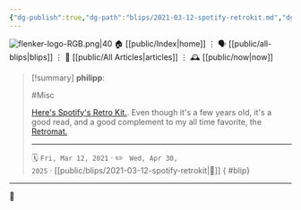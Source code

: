 ```yaml
---
{"dg-publish":true,"dg-path":"blips/2021-03-12-spotify-retrokit.md","dg-permalink":"2021/03/12/spotify-retrokit/","permalink":"/2021/03/12/spotify-retrokit/","title":"philipp @ 2021-03-12"}
---
```



<div class="transclusion internal-embed is-loaded"><div class="markdown-embed">




![flenker-logo-RGB.png|40](/img/user/attachments/flenker-logo-RGB.png)
🏠 [[public/Index\|home]]  ⋮ 🗣️ [[public/all-blips\|blips]] ⋮  📝 [[public/All Articles\|articles]]  ⋮ 🕰️ [[public/now\|now]]


</div></div>


> [!summary] **philipp**:
>
> #Misc
>
> [Here's Spotify's Retro Kit.](https://engineering.atspotify.com/2017/12/15/spotify-retro-kit/). Even though it's a few years old, it's a good read, and a good complement to my all time favorite, the [Retromat.](https://retromat.org/)
> - - -
>
> 🗓️ <code>Fri, Mar 12, 2021</code>  · ✏️ <code> Wed, Apr 30, 2025</code>  · [[public/blips/2021-03-12-spotify-retrokit\|🔗]]
{ #blip}


- - -

 👾
